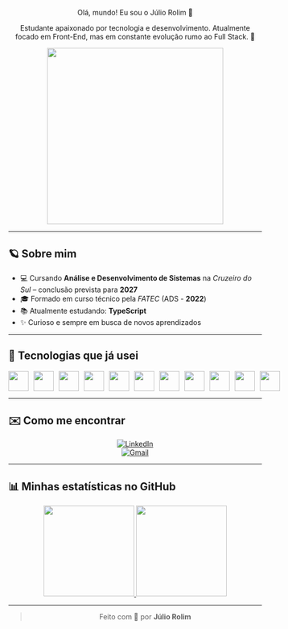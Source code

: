 <div align="center">

Olá, mundo! Eu sou o Júlio Rolim 🪻

Estudante apaixonado por tecnologia e desenvolvimento. Atualmente focado em Front-End, mas em constante evolução rumo ao Full Stack. 🚀  

<img src="https://media.giphy.com/media/ZVik7pBtu9dNS/giphy.gif" width="350"/>

</div>

---

## 🪐 Sobre mim

- 💻 Cursando **Análise e Desenvolvimento de Sistemas** na *Cruzeiro do Sul* – conclusão prevista para **2027**  
- 🎓 Formado em curso técnico pela *FATEC* (ADS - **2022**)  
- 📚 Atualmente estudando: **TypeScript**  
- ✨ Curioso e sempre em busca de novos aprendizados  

---

## 🧪 Tecnologias que já usei

<div style="display: flex; gap: 10px;">
  <img src="https://cdn.jsdelivr.net/gh/devicons/devicon/icons/replit/replit-original.svg" height="40"/>
  <img src="https://cdn.jsdelivr.net/gh/devicons/devicon/icons/vscode/vscode-original.svg" height="40"/>
  <img src="https://cdn.jsdelivr.net/gh/devicons/devicon/icons/html5/html5-original.svg" height="40"/>
  <img src="https://cdn.jsdelivr.net/gh/devicons/devicon/icons/css3/css3-original.svg" height="40"/>
  <img src="https://cdn.jsdelivr.net/gh/devicons/devicon/icons/javascript/javascript-original.svg" height="40"/>
  <img src="https://cdn.jsdelivr.net/gh/devicons/devicon/icons/typescript/typescript-original.svg" height="40"/>
  <img src="https://cdn.jsdelivr.net/gh/devicons/devicon/icons/php/php-original.svg" height="40"/>
  <img src="https://cdn.jsdelivr.net/gh/devicons/devicon/icons/phpstorm/phpstorm-original.svg" height="40"/>
  <img src="https://cdn.jsdelivr.net/gh/devicons/devicon/icons/figma/figma-original.svg" height="40"/>
  <img src="https://cdn.jsdelivr.net/gh/devicons/devicon/icons/git/git-original.svg" height="40"/>
  <img src="https://cdn.jsdelivr.net/gh/devicons/devicon/icons/github/github-original.svg" height="40"/>
</div>

---

## ✉️ Como me encontrar

<div align="center">
  
[![LinkedIn](https://img.shields.io/badge/LinkedIn-9333EA?style=for-the-badge&logo=linkedin&logoColor=white)](https://www.linkedin.com/in/j%C3%BAlio-rolim-b07522253/)  
[![Gmail](https://img.shields.io/badge/Gmail-A855F7?style=for-the-badge&logo=gmail&logoColor=white)](mailto:juliorolimguimaraesduarte@gmail.com)

</div>

---

## 📊 Minhas estatísticas no GitHub

<div align="center">
  <a href="https://github.com/Julio-rgb863">
    <img height="180em" src="https://github-readme-stats.vercel.app/api?username=Julio-rgb863&show_icons=true&theme=tokyonight&include_all_commits=true&count_private=true"/>
    <img height="180em" src="https://github-readme-stats.vercel.app/api/top-langs/?username=Julio-rgb863&layout=compact&langs_count=7&theme=tokyonight"/>
  </a>
</div>

---

<div align="center">

> Feito com 💜 por **Júlio Rolim**

</div>
